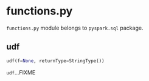 # functions.py

`functions.py` module belongs to `pyspark.sql` package.

## <span id="udf"> udf

```python
udf(f=None, returnType=StringType())
```

`udf`...FIXME
